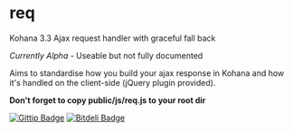 req
===

Kohana 3.3 Ajax request handler with graceful fall back


*Currently Alpha* - Useable but not fully documented

Aims to standardise how you build your ajax response in Kohana and how it's handled on the client-side (jQuery plugin provided).

**Don't forget to copy public/js/req.js to your root dir**


[![Gittip Badge](http://img.shields.io/gittip/happyDemon.svg)](https://www.gittip.com/happyDemon/ "Gittip donations")
[![Bitdeli Badge](https://d2weczhvl823v0.cloudfront.net/happyDemon/req/trend.png)](https://bitdeli.com/free "Bitdeli Badge")

